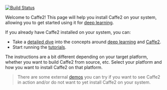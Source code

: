 [![Build Status](https://travis-ci.org/caffe2/caffe2.svg?branch=master)](https://travis-ci.org/caffe2/caffe2)

Welcome to Caffe2! This page will help you install Caffe2 on your system, allowing you to get started using it for [deep learning](/docs/learn-more#what-is-deep-learning).

If you already have Caffe2 installed on your system, you can:

- Take a [detailed dive](/docs/learn-more) into the concepts around [deep learning](/docs/learn-more#what-is-deep-learning) and [Caffe2](/docs/learn-more#why-use-caffe2).
- Start running the [tutorials](/docs/tutorials).

The instructions are a bit different depending on your target platform, whether you want to build Caffe2 from source, etc. Select your platform and how you want to install Caffe2 on that platform.

> There are some external [demos](/docs/learn-more.html#getting-started-with-caffe2__demos) you can try if you want to see Caffe2 in action and/or do not want to yet install Caffe2 on your system.
